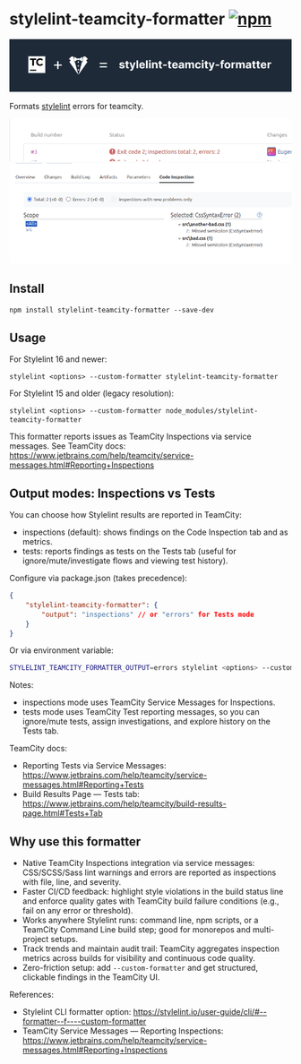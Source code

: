 # stylelint-teamcity-formatter [![npm](https://img.shields.io/npm/v/stylelint-teamcity-formatter.svg?maxAge=300&style=flat)](https://www.npmjs.com/package/stylelint-teamcity-formatter)

![banner](docs/banner.png)

Formats [stylelint](http://stylelint.io/) errors for teamcity.

![TeamCity build status line](docs/build-status-line.png)
![TeamCity inspections page](docs/code-inspections-page.png)

## Install

```
npm install stylelint-teamcity-formatter --save-dev
```

## Usage

For Stylelint 16 and newer:

```
stylelint <options> --custom-formatter stylelint-teamcity-formatter
```

For Stylelint 15 and older (legacy resolution):

```
stylelint <options> --custom-formatter node_modules/stylelint-teamcity-formatter
```

This formatter reports issues as TeamCity Inspections via service messages. See TeamCity docs: https://www.jetbrains.com/help/teamcity/service-messages.html#Reporting+Inspections

## Output modes: Inspections vs Tests

You can choose how Stylelint results are reported in TeamCity:

- inspections (default): shows findings on the Code Inspection tab and as metrics.
- tests: reports findings as tests on the Tests tab (useful for ignore/mute/investigate flows and viewing test history).

Configure via package.json (takes precedence):

```json
{
	"stylelint-teamcity-formatter": {
		"output": "inspections" // or "errors" for Tests mode
	}
}
```

Or via environment variable:

```bash
STYLELINT_TEAMCITY_FORMATTER_OUTPUT=errors stylelint <options> --custom-formatter stylelint-teamcity-formatter
```

Notes:
- inspections mode uses TeamCity Service Messages for Inspections.
- tests mode uses TeamCity Test reporting messages, so you can ignore/mute tests, assign investigations, and explore history on the Tests tab.

TeamCity docs:
- Reporting Tests via Service Messages: https://www.jetbrains.com/help/teamcity/service-messages.html#Reporting+Tests
- Build Results Page — Tests tab: https://www.jetbrains.com/help/teamcity/build-results-page.html#Tests+Tab

## Why use this formatter

- Native TeamCity Inspections integration via service messages: CSS/SCSS/Sass lint warnings and errors are reported as inspections with file, line, and severity.
- Faster CI/CD feedback: highlight style violations in the build status line and enforce quality gates with TeamCity build failure conditions (e.g., fail on any error or threshold).
- Works anywhere Stylelint runs: command line, npm scripts, or a TeamCity Command Line build step; good for monorepos and multi-project setups.
- Track trends and maintain audit trail: TeamCity aggregates inspection metrics across builds for visibility and continuous code quality.
- Zero-friction setup: add `--custom-formatter` and get structured, clickable findings in the TeamCity UI.

References:
- Stylelint CLI formatter option: https://stylelint.io/user-guide/cli/#--formatter--f----custom-formatter
- TeamCity Service Messages — Reporting Inspections: https://www.jetbrains.com/help/teamcity/service-messages.html#Reporting+Inspections
